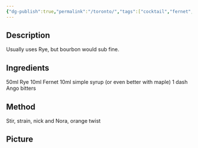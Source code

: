 ```yaml
---
{"dg-publish":true,"permalink":"/toronto/","tags":["cocktail","fernet","bourbon"]}
---
```


## Description

Usually uses Rye, but bourbon would sub fine.
## Ingredients


50ml Rye 
10ml Fernet 
10ml simple syrup (or even better with maple) 
1 dash Ango bitters 

## Method

Stir,
strain, 
nick and Nora, 
orange twist

## Picture
